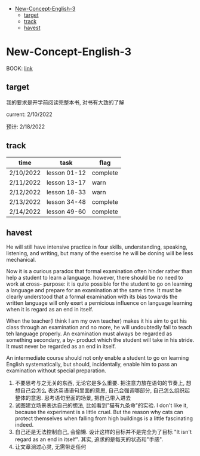 - [New-Concept-English-3](#new-concept-english-3)
  - [target](#target)
  - [track](#track)
  - [havest](#havest)

# New-Concept-English-3

BOOK: [link](http://edu.szmdata.com/NCE/contents.html)

## target

我的要求是开学前阅读完整本书, 对书有大致的了解

current: 2/10/2022

预计: 2/18/2022

## track

| time      | task         | flag     |
| --------- | ------------ | -------- |
| 2/10/2022 | lesson 01-12 | complete |
| 2/11/2022 | lesson 13-17 | warn     |
| 2/12/2022 | lesson 18-33 | warn     |
| 2/13/2022 | lesson 34-48 | complete |
| 2/14/2022 | lesson 49-60 | complete |

## havest

He will still have intensive practice in four skills, understanding, speaking,
listening, and writing, but many of the exercise he will be doning will be less
mechanical.

Now it is a curious paradox that formal examination often hinder rather than help
a student to learn a language. however, there should be no need to work at cross-
purpose: it is quite possible for the student to go on learning a language and
prepare for an examination at the same time. It must be clearly understood that
a formal examination with its bias towards the written language will only exert
a pernicious influence on language learning when it is regard as an end in
itself.

When the teacher(I think I am my own teacher) makes it his aim to get his class
through an examination and no more, he will undoubtedly fail to teach teh language
properly. An examination must always be regarded as something secondary, a by-
product which the student will take in his stride. It must never be regarded as an
end in itself.

An intermediate course should not only enable a student to go on learning English
systematically, but should, incidentally, enable him to pass an examination without
special preparation.

1. 不要思考与之无关的东西, 无论它是多么重要. 把注意力放在语句的节奏上, 想想自己会怎么
   表达英语语句里面的意思, 自己会强调哪部分, 自己怎么组织起整体的意思. 思考语句里面的场景, 把自己带入进去
2. 试图建立场景表达自己的想法, 比如看到"猫有九条命"的实验. I don't like it, because
   the experiment is a little cruel. But the reason why cats can protect
   themselves when falling from high buildings is a little fascinating indeed.
3. 自己还是无法控制自己, 会偷懒. 设计这样的目标并不是完全为了目标 "It isn't regard as
   an end in itself". 其实, 追求的是每天的状态和"手感".
4. 让文章淌过心灵, 无需带走任何
